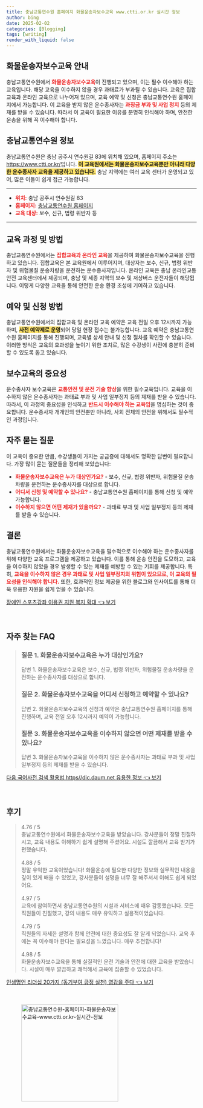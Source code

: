 ```yaml
---
title: 충남교통연수원 홈페이지 화물운송자보수교육 www.ctti.or.kr 실시간 정보
author: bing
date: 2025-02-02
categories: [Blogging]
tags: [writing]
render_with_liquid: false
---
```



<h2 id='화물운송자보수교육 안내'>화물운송자보수교육 안내</h2>

<p>충남교통연수원에서 <b><span style="color: #ee2323;">화물운송자보수교육</span></b>이 진행되고 있으며, 이는 필수 이수해야 하는 교육입니다. 해당 교육을 이수하지 않을 경우 과태료가 부과될 수 있습니다. 교육은 집합교육과 온라인 교육으로 나누어져 있으며, 교육 예약 및 신청은 충남교통연수원 홈페이지에서 가능합니다. 이 교육을 받지 않은 운수종사자는 <b><span style="color: #ee2323;">과징금 부과 및 사업 정지</span></b> 등의 제재를 받을 수 있습니다. 따라서 이 교육이 필요한 이유를 분명히 인식해야 하며, 안전한 운송을 위해 꼭 이수해야 합니다.</p>

<h2 id='충남교통연수원 정보'>충남교통연수원 정보</h2>

<p>충남교통연수원은 충남 공주시 연수원길 83에 위치해 있으며, 홈페이지 주소는 <a href="https://www.ctti.or.kr/">https://www.ctti.or.kr/</a>입니다. <b><span style="background-color: #ffe066;">이 교육원에서는 화물운송자보수교육뿐만 아니라 다양한 운수종사자 교육을 제공하고 있습니다.</span></b> 충남 지역에는 여러 교육 센터가 운영되고 있어, 많은 이들이 쉽게 접근 가능합니다.</p>

<hr />

<ul>
    <li><b><span style="color: #ee2323;">위치:</span></b> 충남 공주시 연수원길 83</li>
    <li><b><span style="color: #ee2323;">홈페이지:</span></b> <a href="https://www.ctti.or.kr/">충남교통연수원 홈페이지</a></li>
    <li><b><span style="color: #ee2323;">교육 대상:</span></b> 보수, 신규, 법령 위반자 등</li>
</ul>

<hr />

<h2 id='교육 과정 및 방법'>교육 과정 및 방법</h2>

<p>충남교통연수원에서는 <b><span style="color: #ee2323;">집합교육과 온라인 교육</span></b>을 제공하여 화물운송자보수교육을 진행하고 있습니다. 집합교육은 본 교육원에서 이루어지며, 대상자는 보수, 신규, 법령 위반자 및 위험물질 운송차량을 운전하는 운수종사자입니다. 온라인 교육은 충남 온라인교통안전 교육센터에서 제공되며, 충남 및 세종 지역의 보수 및 저상버스 운전자들이 해당됩니다. 이렇게 다양한 교육을 통해 안전한 운송 환경 조성에 기여하고 있습니다.</p>

<h2 id='예약 및 신청 방법'>예약 및 신청 방법</h2>

<p>충남교통연수원에서의 집합교육 및 온라인 교육 예약은 교육 전일 오후 12시까지 가능하며, <b><span style="background-color: #ffe066;">사전 예약제로 운영</span></b>되어 당일 현장 접수는 불가능합니다. 교육 예약은 충남교통연수원 홈페이지를 통해 진행되며, 교육별 상세 안내 및 신청 절차를 확인할 수 있습니다. 이러한 방식은 교육의 효과성을 높이기 위한 조치로, 많은 수강생이 사전에 충분히 준비할 수 있도록 돕고 있습니다.</p>

<h2 id='보수교육의 중요성'>보수교육의 중요성</h2>

<p>운수종사자 보수교육은 <b><span style="color: #ee2323;">교통안전 및 운전 기술 향상</span></b>을 위한 필수교육입니다. 교육을 이수하지 않은 운수종사자는 과태료 부과 및 사업 일부정지 등의 제재를 받을 수 있습니다. 따라서, 이 과정의 중요성을 인식하고 <b><span style="color: #ee2323;">반드시 이수해야 하는 교육임</span></b>을 명심하는 것이 중요합니다. 운수종사자 개개인의 안전뿐만 아니라, 사회 전체의 안전을 위해서도 필수적인 과정입니다.</p>

<h2 id='자주 묻는 질문'>자주 묻는 질문</h2>

<p>이 교육이 중요한 만큼, 수강생들이 가지는 궁금증에 대해서도 명확한 답변이 필요합니다. 가장 많이 묻는 질문들을 정리해 보았습니다:</p>

<ul>
    <li><b><span style="color: #ee2323;">화물운송자보수교육은 누가 대상인가요?</span></b> - 보수, 신규, 법령 위반자, 위험물질 운송차량을 운전하는 운수종사자를 대상으로 합니다.</li>
    <li><b><span style="color: #ee2323;">어디서 신청 및 예약할 수 있나요?</span></b> - 충남교통연수원 홈페이지를 통해 신청 및 예약 가능합니다.</li>
    <li><b><span style="color: #ee2323;">이수하지 않으면 어떤 제재가 있을까요?</span></b> - 과태료 부과 및 사업 일부정지 등의 제재를 받을 수 있습니다.</li>
</ul>

<h2 id='결론'>결론</h2>

<p>충남교통연수원에서는 화물운송자보수교육을 필수적으로 이수해야 하는 운수종사자를 위해 다양한 교육 프로그램을 제공하고 있습니다. 이를 통해 운송 안전을 도모하고, 교육을 이수하지 않았을 경우 발생할 수 있는 제재를 예방할 수 있는 기회를 제공합니다. 특히, <b><span style="color: #ee2323;">교육을 이수하지 않은 경우 과태료 및 사업 일부정지의 위험이 있으므로, 이 교육의 필요성을 인식해야 합니다.</span></b> 또한, 효과적인 정보 제공을 위한 블로그와 인사이트를 통해 더욱 유용한 자원을 쉽게 얻을 수 있습니다.</p>


<p><a class="click-button" title="장애인 스포츠강좌 이용권 지원 복지 확대" href="https://24nara.github.io/posts/%EC%9E%A5%EC%95%A0%EC%9D%B8-%EC%8A%A4%ED%8F%AC%EC%B8%A0%EA%B0%95%EC%A2%8C-%EC%9D%B4%EC%9A%A9%EA%B6%8C-%EC%A7%80%EC%9B%90-%EB%B3%B5%EC%A7%80-%ED%99%95%EB%8C%80/" rel="dofollow">장애인 스포츠강좌 이용권 지원 복지 확대 👈 보기</a></p><br>
<h2 id='자주_찾는_FAQ'>자주 찾는 FAQ</h2>
<div itemscope="" itemtype="https://schema.org/FAQPage"> 
<blockquote> 
<div itemscope="" itemprop="mainEntity" itemtype="https://schema.org/Question"> 
<h3 itemprop="name">질문 1. 화물운송자보수교육은 누가 대상인가요?</h3> 
<div itemscope="" itemprop="acceptedAnswer" itemtype="https://schema.org/Answer"> 
<span itemprop="text"> 
<p>답변 1. 화물운송자보수교육은 보수, 신규, 법령 위반자, 위험물질 운송차량을 운전하는 운수종사자를 대상으로 합니다.</p> 
</span> 
</div> 
</div> 
<div itemscope="" itemprop="mainEntity" itemtype="https://schema.org/Question"> 
<h3 itemprop="name">질문 2. 화물운송자보수교육을 어디서 신청하고 예약할 수 있나요?</h3> 
<div itemscope="" itemprop="acceptedAnswer" itemtype="https://schema.org/Answer"> 
<span itemprop="text"> 
<p>답변 2. 화물운송자보수교육의 신청과 예약은 충남교통연수원 홈페이지를 통해 진행하며, 교육 전일 오후 12시까지 예약이 가능합니다.</p> 
</span> 
</div> 
</div> 
<div itemscope="" itemprop="mainEntity" itemtype="https://schema.org/Question"> 
<h3 itemprop="name">질문 3. 화물운송자보수교육을 이수하지 않으면 어떤 제재를 받을 수 있나요?</h3> 
<div itemscope="" itemprop="acceptedAnswer" itemtype="https://schema.org/Answer"> 
<span itemprop="text"> 
<p>답변 3. 화물운송자보수교육을 이수하지 않은 운수종사자는 과태료 부과 및 사업 일부정지 등의 제재를 받을 수 있습니다.</p> 
</span> 
</div> 
</div> 
</blockquote> 
</div>
<p><a class="click-button" title="다음 국어사전 검색 활용법 https//dic.daum.net 유용한 정보" href="https://24nara.github.io/posts/%EB%8B%A4%EC%9D%8C-%EA%B5%AD%EC%96%B4%EC%82%AC%EC%A0%84-%EA%B2%80%EC%83%89-%ED%99%9C%EC%9A%A9%EB%B2%95-httpsdic.daum.net-%EC%9C%A0%EC%9A%A9%ED%95%9C-%EC%A0%95%EB%B3%B4/" rel="dofollow">다음 국어사전 검색 활용법 https//dic.daum.net 유용한 정보 👈 보기</a></p><br>
<h2 id='후기'>후기</h2>
<div itemscope itemtype="https://schema.org/Product">
  <blockquote>
  <div itemprop="review" itemscope itemtype="https://schema.org/Review">
      <div itemprop="reviewRating" itemscope itemtype="https://schema.org/Rating"> <span itemprop="ratingValue">4.76</span> / <span itemprop="bestRating">5</span> </div>
      <span itemprop="reviewBody">충남교통연수원에서 화물운송자보수교육을 받았습니다. 강사분들이 정말 친절하시고, 교육 내용도 이해하기 쉽게 설명해 주셨어요. 시설도 깔끔해서 교육 받기가 편했습니다.</span>
  </div>
  <br>
  <div itemprop="review" itemscope itemtype="https://schema.org/Review">
      <div itemprop="reviewRating" itemscope itemtype="https://schema.org/Rating"> <span itemprop="ratingValue">4.88</span> / <span itemprop="bestRating">5</span> </div>
      <span itemprop="reviewBody">정말 유익한 교육이었습니다! 화물운송에 필요한 다양한 정보와 실무적인 내용을 깊이 있게 배울 수 있었고, 강사분들이 설명을 너무 잘 해주셔서 이해도 쉽게 되었어요.</span>
  </div>
  <br>
  <div itemprop="review" itemscope itemtype="https://schema.org/Review">
      <div itemprop="reviewRating" itemscope itemtype="https://schema.org/Rating"> <span itemprop="ratingValue">4.97</span> / <span itemprop="bestRating">5</span> </div>
      <span itemprop="reviewBody">교육에 참여하면서 충남교통연수원의 시설과 서비스에 매우 감동했습니다. 모든 직원들이 친절했고, 강의 내용도 매우 유익하고 실용적이었습니다.</span>
  </div>
  <br>
  <div itemprop="review" itemscope itemtype="https://schema.org/Review">
      <div itemprop="reviewRating" itemscope itemtype="https://schema.org/Rating"> <span itemprop="ratingValue">4.79</span> / <span itemprop="bestRating">5</span> </div>
      <span itemprop="reviewBody">직원들의 자세한 설명과 함께 안전에 대한 중요성도 잘 알게 되었습니다. 교육 후에는 꼭 이수해야 한다는 필요성을 느꼈습니다. 매우 추천합니다!</span>
  </div>
  <br>
  <div itemprop="review" itemscope itemtype="https://schema.org/Review">
      <div itemprop="reviewRating" itemscope itemtype="https://schema.org/Rating"> <span itemprop="ratingValue">4.98</span> / <span itemprop="bestRating">5</span> </div>
      <span itemprop="reviewBody">화물운송자보수교육을 통해 실질적인 운전 기술과 안전에 대한 교육을 받았습니다. 시설이 매우 깔끔하고 쾌적해서 교육에 집중할 수 있었습니다.</span>
  </div>
  </blockquote>
</div>
<p><a class="click-button" title="인생명언 리더십 20가지 (동기부여 긍정 실천) 영감을 주다" href="https://24nara.github.io/posts/%EC%9D%B8%EC%83%9D%EB%AA%85%EC%96%B8-%EB%A6%AC%EB%8D%94%EC%8B%AD-20%EA%B0%80%EC%A7%80-(%EB%8F%99%EA%B8%B0%EB%B6%80%EC%97%AC-%EA%B8%8D%EC%A0%95-%EC%8B%A4%EC%B2%9C)-%EC%98%81%EA%B0%90%EC%9D%84-%EC%A3%BC%EB%8B%A4/" rel="dofollow">인생명언 리더십 20가지 (동기부여 긍정 실천) 영감을 주다 👈 보기</a></p><br>
<figure class="image"><img src="https://24nara.github.io/assets/img/thumbnail/충남교통연수원-홈페이지-화물운송자보수교육-www.ctti.or.kr-실시간-정보.webp" alt="충남교통연수원-홈페이지-화물운송자보수교육-www.ctti.or.kr-실시간-정보" width="256" height="256"></figure>
